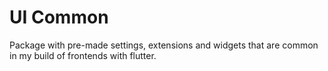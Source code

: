 # UI Common
Package with pre-made settings, extensions and widgets that are common in my build of frontends with flutter.

